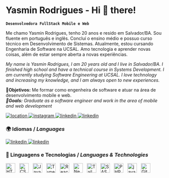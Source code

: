 # Yasmin Rodrigues - Hi 👋 there!

**`Desenvolvedora FullStack Mobile e Web`**

Me chamo Yasmin Rodrigues, tenho 20 anos e resido em Salvador/BA. Sou fluente em português e inglês. Concluí o ensino médio e possuo
curso técnico em Desenvolvimento de Sistemas. Atualmente, estou cursando Engenharia de Software na
UCSAL. Amo tecnologia e aprender novas coisas, além de estar sempre aberta a novas experiências.

_My name is Yasmin Rodrigues, I am 20 years old and I live in Salvador/BA. I finished high school
and have a technical course in Systems Development. I am currently studying Software Engineering at
UCSAL. I love technology and increasing my knowledge, and I am always open to new experiences._

🎯**Objetivos:** Me formar como engenheira de software e atuar na área de desenvolvimento mobile e web.
<br/>
*🎯**Goals:** Graduate as a software engineer and work in the area of mobile and web development*


<p align="left">
    <a href="">
        <img
            alt="location"
            title="mylocation"
            src="https://custom-icon-badges.demolab.com/badge/Salvador-BA-lightgreen?style=for-the-badge&logo=location&logoColor=white"
        />
    </a>
      <a href="https://www.instagram.com/yascodes.io/">
        <img
            alt="instagram"
            title="instagram"
            src="https://custom-icon-badges.demolab.com/badge/-INSTAGRAM-grey?style=for-the-badge&logo=instagram&logoColor=black"
        />
    </a>
       <a href="https://www.linkedin.com/in/yasminbarross/">
        <img
            alt="linkedin"
            title="linkedin"
            src="https://custom-icon-badges.demolab.com/badge/-linkedin-white?style=for-the-badge&logo=linke&logoColor=black"
        />
    </a>
   <a href="https://1drv.ms/b/c/2b826a8732caa84b/EffwS7z2vDROpsQZoqXTB_oBdek_s0F-X6DyHqocDFnJlw?e=wbiAEu">
        <img
            alt="linkedin"
            title="curriculum"
            src="https://custom-icon-badges.demolab.com/badge/-curriculum-white?logo=opened-folder=style=for-the-badge&logo=linke&logoColor=black"
        />
    </a>
</p>


### 🌍 Idiomas / *Languages*

   </a>
       <a href="https://www.linkedin.com/in/yasminbarross/">
        <img
            alt="linkedin"
            title="linkedin"
            src="https://custom-icon-badges.demolab.com/badge/-ENGLISH-white?style=for-the-badge&logo=comment-discussion&logoColor=black)]"
        />
    </a>
  </a>
       <a href="https://www.linkedin.com/in/yasminbarross/">
        <img
            alt="linkedin"
            title="linkedin"
            src="https://custom-icon-badges.demolab.com/badge/-português-white?style=for-the-badge&logo=comment-discussion&logoColor=black)]"
        />
    </a>


### 🤖 Linguagens e Tecnologias / *Languages & Technologies*

<img
    align="left"
    alt="HTML"
    title="HTML"
    width="30px"
    style="padding-right: 10px;"
    src="https://cdn.jsdelivr.net/gh/devicons/devicon@latest/icons/html5/html5-original.svg"
/>
<img
    align="left"
    alt="CSS"
    title="CSS"
    width="30px"
    style="padding-right: 10px;"
    src="https://cdn.jsdelivr.net/gh/devicons/devicon@latest/icons/css3/css3-original.svg"
/>
<img
    align="left"
    alt="JavaScript"
    title="JavaScript"
    width="30px"
    style="padding-right: 10px;"
    src="https://cdn.jsdelivr.net/gh/devicons/devicon@latest/icons/javascript/javascript-original.svg"
/>
<img
    align="left"
    alt="TypeScript"
    title="TypeScript"
    width="30px"
    style="padding-right: 10px;"
    src="https://cdn.jsdelivr.net/gh/devicons/devicon@latest/icons/typescript/typescript-original.svg"
/>
<img
    align="left"
    alt="React"
    title="React"
    width="30px"
    style="padding-right: 10px;"
    src="https://cdn.jsdelivr.net/gh/devicons/devicon@latest/icons/react/react-original.svg"
/>
<img
    align="left"
    alt="Next.js"
    title="Next.js"
    width="30px"
    style="padding-right: 10px;"
    src="https://cdn.jsdelivr.net/gh/devicons/devicon@latest/icons/nextjs/nextjs-original.svg"
/>
<img
    align="left"
    alt="Tailwind"
    title="Tailwind"
    width="30px"
    style="padding-right: 10px;"
    src="https://cdn.jsdelivr.net/gh/devicons/devicon@latest/icons/tailwindcss/tailwindcss-original.svg"
/>
<img
    align="left"
    alt="SASS"
    title="SASS"
    width="30px"
    style="padding-right: 10px;"
    src="https://cdn.jsdelivr.net/gh/devicons/devicon@latest/icons/sass/sass-original.svg"
/>
<img
    align="left"
    alt="PHP"
    title="PHP"
    width="30px"
    style="padding-right: 10px;"
    src="https://cdn.jsdelivr.net/gh/devicons/devicon@latest/icons/php/php-original.svg"
/>
<img
    align="left"
    alt="java"
    title="java"
    width="30px"
    style="padding-right: 10px;"
    src="https://cdn.jsdelivr.net/gh/devicons/devicon@latest/icons/java/java-original.svg"
/>

<img
    align="left"
    alt="Git"
    title="Git"
    width="30px"
    style="padding-right: 10px;"
    src="https://cdn.jsdelivr.net/gh/devicons/devicon@latest/icons/git/git-original.svg"
/>


<br />
<br />

